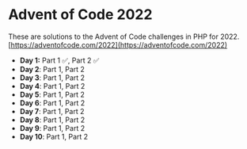 # Advent of Code 2022

These are solutions to the Advent of Code challenges in PHP for 2022.
[https://adventofcode.com/2022](https://adventofcode.com/2022)

- **Day 1:** Part 1 ✅, Part 2 ✅
- **Day 2**: Part 1, Part 2
- **Day 3**: Part 1, Part 2
- **Day 4**: Part 1, Part 2
- **Day 5**: Part 1, Part 2
- **Day 6**: Part 1, Part 2
- **Day 7**: Part 1, Part 2
- **Day 8**: Part 1, Part 2
- **Day 9**: Part 1, Part 2
- **Day 10**: Part 1, Part 2
